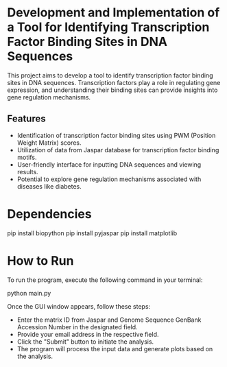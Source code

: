 # Development and Implementation of a Tool for Identifying Transcription Factor Binding Sites in DNA Sequences

This project aims to develop a tool to identify transcription factor binding sites in DNA sequences. 
Transcription factors play a role in regulating gene expression, and understanding their binding sites can provide insights into gene regulation mechanisms.

## Features
- Identification of transcription factor binding sites using PWM (Position Weight Matrix) scores.
- Utilization of data from Jaspar database for transcription factor binding motifs.
- User-friendly interface for inputting DNA sequences and viewing results.
- Potential to explore gene regulation mechanisms associated with diseases like diabetes.

# Dependencies
pip install biopython
pip install pyjaspar
pip install matplotlib

# How to Run

To run the program, execute the following command in your terminal:

python main.py

Once the GUI window appears, follow these steps:

- Enter the matrix ID from Jaspar and Genome Sequence GenBank Accession Number in the designated field.
- Provide your email address in the respective field.
- Click the "Submit" button to initiate the analysis.
- The program will process the input data and generate plots based on the analysis.

